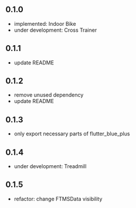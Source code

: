 ## 0.1.0

- implemented: Indoor Bike
- under development: Cross Trainer

## 0.1.1

- update README

## 0.1.2

- remove unused dependency
- update README

## 0.1.3

- only export necessary parts of flutter_blue_plus

## 0.1.4

- under development: Treadmill

## 0.1.5

- refactor: change FTMSData visibility
